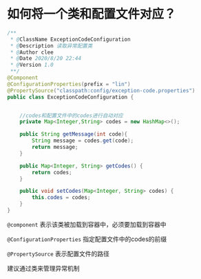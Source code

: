 # 如何将一个类和配置文件对应？

```java
/**
 * @ClassName ExceptionCodeConfiguration
 * @Description 读取异常配置类
 * @Author clee
 * @Date 2020/8/20 22:44
 * @Version 1.0
 **/
@Component
@ConfigurationProperties(prefix = "lin")
@PropertySource("classpath:config/exception-code.properties")
public class ExceptionCodeConfiguration {


    //codes和配置文件中的codes进行自动对应
    private Map<Integer,String> codes = new HashMap<>();

    public String getMessage(int code){
        String message = codes.get(code);
        return message;
    }

    public Map<Integer, String> getCodes() {
        return codes;
    }

    public void setCodes(Map<Integer, String> codes) {
        this.codes = codes;
    }
}

```

`@component` 表示该类被加载到容器中，必须要加载到容器中

`@ConfigurationProperties` 指定配置文件中的codes的前缀

`@PropertySource` 表示配置文件的路径



建议通过类来管理异常机制
